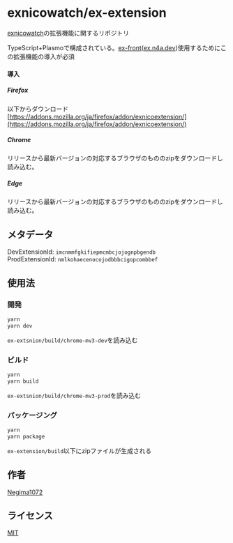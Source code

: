 # exnicowatch/ex-extension

[exnicowatch](https://github.com/exnicowatch)の拡張機能に関するリポジトリ

TypeScript+Plasmoで構成されている。[ex-front](https://github.com/exnicowatch/ex-front)([ex.n4a.dev](https://ex.n4a.dev))使用するためにこの拡張機能の導入が必須

#### 導入

##### Firefox
以下からダウンロード<br />
[https://addons.mozilla.org/ja/firefox/addon/exnicoextension/](https://addons.mozilla.org/ja/firefox/addon/exnicoextension/)

##### Chrome
リリースから最新バージョンの対応するブラウザのもののzipをダウンロードし読み込む。

##### Edge
リリースから最新バージョンの対応するブラウザのもののzipをダウンロードし読み込む。

## メタデータ
DevExtensionId: `imcnmmfgkifiepmcmbcjojognpbgendb`<br />
ProdExtensionId: `nmlkohaecenocojodbbbcigopcombbef`

## 使用法

### 開発
```bash
yarn
yarn dev
```
`ex-extsnion/build/chrome-mv3-dev`を読み込む

### ビルド
```bash
yarn
yarn build
```
`ex-extsnion/build/chrome-mv3-prod`を読み込む

### パッケージング
```bash
yarn
yarn package
```
`ex-extension/build`以下にzipファイルが生成される

## 作者
[Negima1072](https://n4a.dev)

## ライセンス
[MIT](https://github.com/exnicowatch/ex-extension/blob/master/LICENSE)
